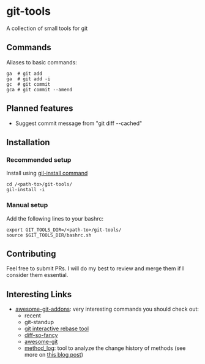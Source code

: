 # git-tools
A collection of small tools for git

## Commands

Aliases to basic commands:
```
ga  # git add
ga  # git add -i
gc  # git commit
gca # git commit --amend
```

## Planned features
- Suggest commit message from "git diff --cached"

## Installation

### Recommended setup
Install using [gil-install command](https://github.com/adrianogil/gil-tools)

```
cd /<path-to>/git-tools/
gil-install -i
```

### Manual setup

Add the following lines to your bashrc:
```
export GIT_TOOLS_DIR=/<path-to>/git-tools/
source $GIT_TOOLS_DIR/bashrc.sh
```

## Contributing

Feel free to submit PRs. I will do my best to review and merge them if I consider them essential.

## Interesting Links

* [awesome-git-addons](https://github.com/stevemao/awesome-git-addons): very interesting commands you should check out:
    * recent
    * git-standup
    * [git interactive rebase tool](https://github.com/MitMaro/git-interactive-rebase-tool)
    * [diff-so-fancy](https://github.com/so-fancy/diff-so-fancy)
    * [awesome-git](https://github.com/dictcp/awesome-git)
    * [method_log](https://github.com/freerange/method_log): tool to analyze the change history of methods (see more on [this blog post](https://www.urbanautomaton.com/blog/2014/09/22/tracking-method-history-in-git/))
